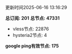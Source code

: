 更新时间2025-06-16 13:16:29

**总订阅: 201**
**总节点: 47331**
- vless节点: 22876
- hysteria2节点: 4

**google ping有效节点: 175**
